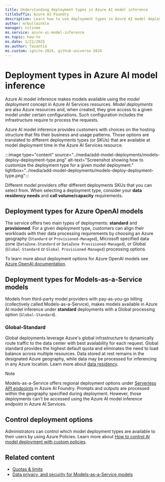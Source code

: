 ```yaml
---
title: Understanding deployment types in Azure AI model inference
titleSuffix: Azure AI Foundry
description: Learn how to use deployment types in Azure AI model deployments
author: mrbullwinkle
manager: nitinme
ms.service: azure-ai-model-inference
ms.topic: how-to
ms.date: 1/21/2025
ms.author: fasantia
ms.custom: ignite-2024, github-universe-2024
---
```


# Deployment types in Azure AI model inference

Azure AI model inference makes models available using the *model deployment* concept in Azure AI Services resources. *Model deployments* are also Azure resources and, when created, they give access to a given model under certain configurations. Such configuration includes the infrastructure require to process the requests. 

Azure AI model inference provides customers with choices on the hosting structure that fits their business and usage patterns. Those options are translated to different deployments types (or SKUs) that are available at model deployment time in the Azure AI Services resource.

:::image type="content" source="../media/add-model-deployments/models-deploy-deployment-type.png" alt-text="Screenshot showing how to customize the deployment type for a given model deployment." lightbox="../media/add-model-deployments/models-deploy-deployment-type.png":::

Different model providers offer different deployments SKUs that you can select from. When selecting a deployment type, consider your **data residency needs** and **call volume/capacity** requirements.

## Deployment types for Azure OpenAI models

The service offers two main types of deployments: **standard** and **provisioned**. For a given deployment type, customers can align their workloads with their data processing requirements by choosing an Azure geography (`Standard` or `Provisioned-Managed`), Microsoft specified data zone (`DataZone-Standard` or `DataZone Provisioned-Managed`), or Global (`Global-Standard` or `Global Provisioned-Managed`) processing options.

To learn more about deployment options for Azure OpenAI models see [Azure OpenAI documentation](../../../ai-services/openai/how-to/deployment-types.md).

## Deployment types for Models-as-a-Service models

Models from third-party model providers with pay-as-you-go billing (collectively called Models-as-a-Service), makes models available in Azure AI model inference under **standard** deployments with a Global processing option (`Global-Standard`). 

### Global-Standard

Global deployments leverage Azure's global infrastructure to dynamically route traffic to the data center with best availability for each request. Global standard provides the highest default quota and eliminates the need to load balance across multiple resources. Data stored at rest remains in the designated Azure geography, while data may be processed for inferencing in any Azure location. Learn more about [data residency](https://azure.microsoft.com/explore/global-infrastructure/data-residency/).

> [!NOTE]
> Models-as-a-Service offers regional deployment options under [Serverless API endpoints](../../../ai-studio/how-to/deploy-models-serverless.md) in Azure AI Foundry. Prompts and outputs are processed within the geography specified during deployment. However, those deployments can't be accessed using the Azure AI model inference endpoint in Azure AI Services.

## Control deployment options

Administrators can control which model deployment types are available to their users by using Azure Policies. Learn more about [How to control AI model deployment with custom policies](../../../ai-studio/how-to/custom-policy-model-deployment.md).

## Related content

- [Quotas & limits](../quotas-limits.md)
- [Data privacy, and security for Models-as-a-Service models](../../../ai-studio/how-to/concept-data-privacy.md)
